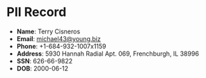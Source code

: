 # PII Record
- **Name**: Terry Cisneros
- **Email**: michael43@young.biz
- **Phone**: +1-684-932-1007x1159
- **Address**: 5930 Hannah Radial Apt. 069, Frenchburgh, IL 38996
- **SSN**: 626-66-9822
- **DOB**: 2000-06-12
